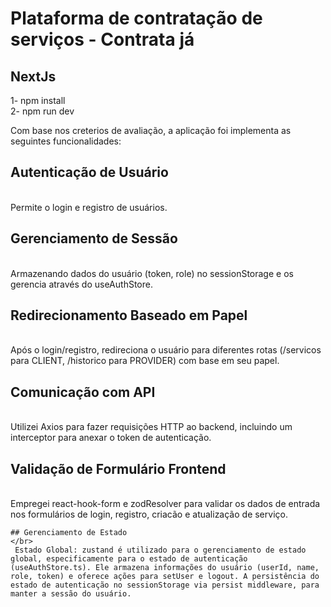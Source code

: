 # Plataforma de contratação de serviços - Contrata já

## NextJs 

1- npm install
</br>
2- npm run dev
</br>

Com base nos creterios de avaliação, a aplicação foi implementa as seguintes funcionalidades:
</br>

   ## Autenticação de Usuário
   </br>
    Permite o login e registro de usuários.
   
   ## Gerenciamento de Sessão
   </br>
    Armazenando dados do usuário (token, role) no sessionStorage e os gerencia através do useAuthStore.  

   ## Redirecionamento Baseado em Papel
   </br>
    Após o login/registro, redireciona o usuário para diferentes rotas (/servicos para      
     CLIENT, /historico para PROVIDER) com base em seu papel.
   
   ## Comunicação com API
   </br>
    Utilizei Axios para fazer requisições HTTP ao backend, incluindo um interceptor para anexar o token de
     autenticação.
     
   
   ## Validação de Formulário Frontend
   </br>
      Empregei react-hook-form e zodResolver para validar os dados de entrada nos formulários de
     login, registro, criacão e atualização de serviço.

    ## Gerenciamento de Estado
    </br>
     Estado Global: zustand é utilizado para o gerenciamento de estado global, especificamente para o estado de autenticação (useAuthStore.ts). Ele armazena informações do usuário (userId, name, role, token) e oferece ações para setUser e logout. A persistência do estado de autenticação no sessionStorage via persist middleware, para manter a sessão do usuário.

